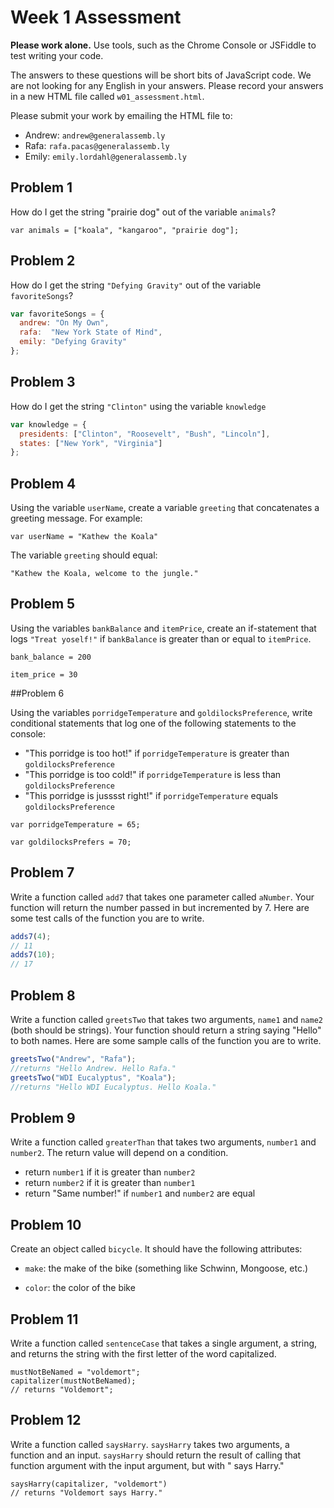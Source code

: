 # Week 1 Assessment

**Please work alone.** Use tools, such as the Chrome Console or JSFiddle to test writing your code.

The answers to these questions will be short bits of JavaScript code. We are not looking for any English in your answers. Please record your answers in a new HTML file called `w01_assessment.html`.

Please submit your work by emailing the HTML file to:
* Andrew: `andrew@generalassemb.ly`
* Rafa: `rafa.pacas@generalassemb.ly`
* Emily: `emily.lordahl@generalassemb.ly`

## Problem 1

How do I get the string "prairie dog" out of the variable `animals`?

`var animals = ["koala", "kangaroo", "prairie dog"];`

## Problem 2

How do I get the string `"Defying Gravity"` out of the variable `favoriteSongs`?

```js
var favoriteSongs = {
  andrew: "On My Own",
  rafa:  "New York State of Mind",
  emily: "Defying Gravity"
};
```

## Problem 3

How do I get the string `"Clinton"` using the variable `knowledge`

```js
var knowledge = {
  presidents: ["Clinton", "Roosevelt", "Bush", "Lincoln"],
  states: ["New York", "Virginia"]
};
```

## Problem 4

Using the variable `userName`, create a variable `greeting` that concatenates a greeting message. For example:

`var userName = "Kathew the Koala"`

The variable `greeting` should equal:

`"Kathew the Koala, welcome to the jungle."`

## Problem 5

Using the variables `bankBalance` and `itemPrice`, create an if-statement that logs `"Treat yoself!"` if `bankBalance` is greater than or equal to `itemPrice`.

`bank_balance = 200`

`item_price = 30`

##Problem 6

Using the variables `porridgeTemperature` and `goldilocksPreference`, write conditional statements that log one of the following statements to the console:

* "This porridge is too hot!" if `porridgeTemperature` is greater than `goldilocksPreference`
* "This porridge is too cold!" if `porridgeTemperature` is less than `goldilocksPreference`
* "This porridge is jusssst right!" if `porridgeTemperature` equals `goldilocksPreference`

`var porridgeTemperature = 65;`

`var goldilocksPrefers = 70;`

## Problem 7

Write a function called `add7` that takes one parameter called `aNumber`. Your function will return the number passed in but incremented by 7. Here are some test calls of the function you are to write.

```js
adds7(4);
// 11
adds7(10);
// 17
```
## Problem 8

Write a function called `greetsTwo` that takes two arguments, `name1` and `name2` (both should be strings). Your function should return a string saying "Hello" to both names. Here are some sample calls of the function you are to write.

```js
greetsTwo("Andrew", "Rafa");
//returns "Hello Andrew. Hello Rafa."
greetsTwo("WDI Eucalyptus", "Koala");
//returns "Hello WDI Eucalyptus. Hello Koala."
```
## Problem 9

Write a function called `greaterThan` that takes two arguments, `number1` and `number2`. The return value will depend on a condition.

* return `number1` if it is greater than `number2`
* return `number2` if it is greater than `number1`
* return "Same number!" if `number1` and `number2` are equal

## Problem 10
Create an object called `bicycle`.  It should have the following attributes:

* `make`: the make of the bike (something like Schwinn, Mongoose, etc.)

* `color`: the color of the bike


## Problem 11
Write a function called `sentenceCase` that takes a single argument, a string, and returns the string with the first letter of the word capitalized.

```
mustNotBeNamed = "voldemort";
capitalizer(mustNotBeNamed);
// returns "Voldemort";
```

## Problem 12

Write a function called `saysHarry`. `saysHarry` takes two arguments, a function and an input. `saysHarry` should return the result of calling that function argument with the input argument, but with " says Harry."
```
saysHarry(capitalizer, "voldemort")
// returns "Voldemort says Harry."
```
